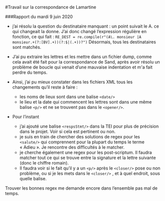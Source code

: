 #Travail sur la correspondance de Lamartine

###Rapport du mardi 9 juin 2020


- j’ai résolu la question du destinataire manquant : 
un point suivait le A. ce qui changeait la donne. 
J’ai donc changé l’expression régulière en fonction, ce qui fait : 
`RE_DEST = re.compile(r"(A\. monsieur |A monsieur.+(?:[BV].+))(?:$|(.+))?")`
Désormais, tous les destinataires sont matchés.

- J’ai pu extraire les lettres et les mettre dans un fichier dump, comme cela avait été fait pour la correspondance de Sand, après avoir résolu un problème de boucle qui venait d’une mauvaise indentation et m'a fait perdre du temps.

- Ainsi, j’ai pu mieux constater dans les fichiers XML tous les changements qu’il reste à faire :
	- les noms de lieux sont dans une balise `<date/>`
	- le lieu et la date qui commencent les lettres sont dans une même balise `<p/>` et ne se trouvent pas dans le `<opener/>`.

- Pour l’instant
	- j’ai ajouté une balise `<respsStmt/>` dans la TEI pour plus de précision dans le projet. Voir si cela est pertinent ou non. 
	- je suis en train de chercher des solutions de regex pour les `<salute/>` qui comprennent pour la plupart du temps le terme « Adieu ». Je rencontre des difficultés à le matcher. 	
	- je cherche également une regex pour les post-scriptum. Il faudra matcher tout ce qui se trouve entre la signature et la lettre suivante (donc le chiffre romain). 
	- Il faudra voir si le fait qu’il y a un `<p/>` après le `<closer/>` pose ou non problème, ou si je les mets dans le `<closer/>` , et à quel endroit, sous quelle balise.

Trouver les bonnes regex me demande encore dans l’ensemble pas mal de temps. 